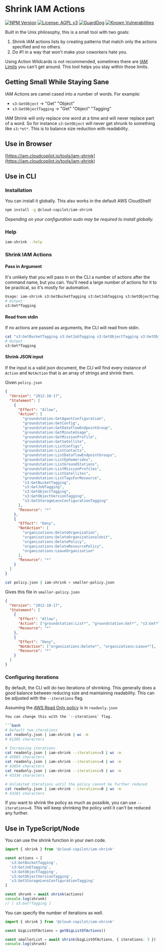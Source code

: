 # Shrink IAM Actions

[![NPM Version](https://img.shields.io/npm/v/@cloud-copilot/iam-shrink.svg?logo=nodedotjs)](https://www.npmjs.com/package/@cloud-copilot/iam-shrink) [![License: AGPL v3](https://img.shields.io/github/license/cloud-copilot/iam-shrink)](LICENSE.txt) [![GuardDog](https://github.com/cloud-copilot/iam-shrink/actions/workflows/guarddog.yml/badge.svg)](https://github.com/cloud-copilot/iam-shrink/actions/workflows/guarddog.yml) [![Known Vulnerabilities](https://snyk.io/test/github/cloud-copilot/iam-shrink/badge.svg?targetFile=package.json&style=flat-square)](https://snyk.io/test/github/cloud-copilot/iam-shrink?targetFile=package.json)

Built in the Unix philosophy, this is a small tool with two goals:

1. Shrink IAM actions lists by creating patterns that match only the actions specified and no others.
2. Do #1 in a way that won't make your coworkers hate you.

Using Action Wildcards is not recommended, sometimes there are [IAM Limits](https://docs.aws.amazon.com/IAM/latest/UserGuide/reference_iam-quotas.html) you can't get around. This tool helps you stay within those limits.

## Getting Small While Staying Sane

IAM Actions are camel cased into a number of words. For example:

- `s3:GetObject` -> "Get" "Object"
- `s3:GetObjectTagging` -> "Get" "Object" "Tagging"

IAM Shrink will only replace one word at a time and will never replace part of a word. So for instance `s3:GetObject` will never get shrunk to something like `s3:*et*`. This is to balance size reduction with readability.

## Use in Browser

[https://iam.cloudcopilot.io/tools/iam-shrink](https://iam.cloudcopilot.io/tools/iam-shrink)

## Use in CLI

### Installation

You can install it globally. This also works in the default AWS CloudShell!

```bash
npm install -g @cloud-copilot/iam-shrink
```

_Depending on your configuration sudo may be required to install globally._

### Help

```bash
iam-shrink --help
```

### Shrink IAM Actions

#### Pass in Argument

It's unlikely that you will pass in on the CLI a number of actions after the command name, but you can. You'll need a large number of actions for it to be practical, so it's mostly for automation.

```bash
Usage: iam-shrink s3:GetBucketTagging s3:GetJobTagging s3:GetObjectTagging s3:GetObjectVersionTagging s3:GetStorageLensConfigurationTagging
# Output
s3:Get*Tagging
```

#### Read from stdin

If no actions are passed as arguments, the CLI will read from stdin.

```bash
cat "s3:GetBucketTagging s3:GetJobTagging s3:GetObjectTagging s3:GetObjectVersionTagging s3:GetStorageLensConfigurationTagging" | iam-shrink
# Output
s3:Get*Tagging
```

#### Shrink JSON input

If the input is a valid json document, the CLI will find every instance of `Action` and `NotAction` that is an array of strings and shrink them.

Given `policy.json`

```json
{
  "Version": "2012-10-17",
  "Statement": [
    {
      "Effect": "Allow",
      "Action": [
        "groundstation:GetAgentConfiguration",
        "groundstation:GetConfig",
        "groundstation:GetDataflowEndpointGroup",
        "groundstation:GetMinuteUsage",
        "groundstation:GetMissionProfile",
        "groundstation:GetSatellite",
        "groundstation:ListConfigs",
        "groundstation:ListContacts",
        "groundstation:ListDataflowEndpointGroups",
        "groundstation:ListEphemerides",
        "groundstation:ListGroundStations",
        "groundstation:ListMissionProfiles",
        "groundstation:ListSatellites",
        "groundstation:ListTagsForResource",
        "s3:GetBucketTagging",
        "s3:GetJobTagging",
        "s3:GetObjectTagging",
        "s3:GetObjectVersionTagging",
        "s3:GetStorageLensConfigurationTagging"
      ],
      "Resource": "*"
    },
    {
      "Effect": "Deny",
      "NotAction": [
        "organizations:DeleteOrganization",
        "organizations:DeleteOrganizationalUnit",
        "organizations:DeletePolicy",
        "organizations:DeleteResourcePolicy",
        "organizations:LeaveOrganization"
      ],
      "Resource": "*"
    }
  ]
}
```

```bash
cat policy.json | iam-shrink > smaller-policy.json
```

Gives this file in `smaller-policy.json`

```json
{
  "Version": "2012-10-17",
  "Statement": [
    {
      "Effect": "Allow",
      "Action": ["groundstation:List*", "groundstation:Get*", "s3:Get*Tagging"],
      "Resource": "*"
    },
    {
      "Effect": "Deny",
      "NotAction": ["organizations:Delete*", "organizations:Leave*"],
      "Resource": "*"
    }
  ]
}
```

### Configuring iterations

By default, the CLI will do two iterations of shrinking. This generally does a good balance between reducing size and maintaining readability. This can be adjusted with the `--iterations` flag.

Assuming the [AWS Read Only policy](https://docs.aws.amazon.com/aws-managed-policy/latest/reference/ReadOnlyAccess.html) is in `readonly.json`

````bash
You can change this with the `--iterations` flag.

```bash
# Default two iterations
cat readonly.json | iam-shrink | wc -m
# 61305 characters

# Increasing iterations
cat readonly.json | iam-shrink --iterations=3 | wc -m
# 45983 characters
cat readonly.json | iam-shrink --iterations=4 | wc -m
# 43654 characters
cat readonly.json | iam-shrink --iterations=5 | wc -m
# 43336 characters

# Unlimited iterations until the policy cannot be further reduced
cat readonly.json | iam-shrink --iterations=0 | wc -m
# 43281 characters
````

If you want to shrink the policy as much as possible, you can use `--iterations=0`. This will keep shrinking the policy until it can't be reduced any further.

## Use in TypeScript/Node

You can use the shrink function in your own code.

```typescript
import { shrink } from '@cloud-copilot/iam-shrink'

const actions = [
  's3:GetBucketTagging',
  's3:GetJobTagging',
  's3:GetObjectTagging',
  's3:GetObjectVersionTagging',
  's3:GetStorageLensConfigurationTagging'
]

const shrunk = await shrink(actions)
console.log(shrunk)
// [ s3:Get*Tagging ]
```

You can specify the number of iterations as well.

```typescript
import { shrink } from '@cloud-copilot/iam-shrink'

const bigListOfActions = getBigListOfActions()

const smallerList = await shrink(bigListOfActions, { iterations: 3 })
console.log(shrunk)
```
